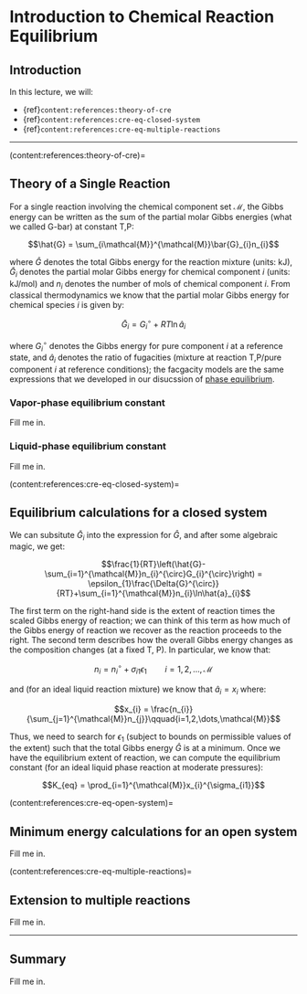 # Introduction to Chemical Reaction Equilibrium

## Introduction

In this lecture, we will:
* {ref}`content:references:theory-of-cre`
* {ref}`content:references:cre-eq-closed-system`
* {ref}`content:references:cre-eq-multiple-reactions`

---

(content:references:theory-of-cre)=
## Theory of a Single Reaction
For a single reaction involving the chemical component set $\mathcal{M}$, the Gibbs energy can be written as the sum of the partial molar Gibbs energies (what we called G-bar) at constant T,P:

$$\hat{G} = \sum_{i\mathcal{M}}^{\mathcal{M}}\bar{G}_{i}n_{i}$$

where $\hat{G}$ denotes the total Gibbs energy for the reaction mixture (units: kJ), $\bar{G}_{i}$ denotes the partial molar Gibbs energy for chemical component $i$ (units: kJ/mol) and $n_{i}$ denotes the number of mols of chemical component $i$. From classical thermodynamics we know that the partial molar Gibbs energy for chemical species $i$ is given by:

$$\bar{G}_{i} = G_{i}^{\circ} + RT\ln\hat{a}_{i}$$

where $G_{i}^{\circ}$ denotes the Gibbs energy for pure component $i$ at a reference state, and $\hat{a}_{i}$ denotes the ratio of fugacities (mixture at reaction T,P/pure component $i$ at reference conditions);  the facgacity models are the same expressions that we developed in our disucssion of [phase equilibrium](../chapter-2-dir/chapter-2-intro.md).

### Vapor-phase equilibrium constant
Fill me in.

### Liquid-phase equilibrium constant
Fill me in.

(content:references:cre-eq-closed-system)=
## Equilibrium calculations for a closed system
We can subsitute $\bar{G}_{i}$ into the expression for $\hat{G}$, and after some algebraic magic, we get:

$$\frac{1}{RT}\left(\hat{G}-\sum_{i=1}^{\mathcal{M}}n_{i}^{\circ}G_{i}^{\circ}\right) = 
\epsilon_{1}\frac{\Delta{G}^{\circ}}{RT}+\sum_{i=1}^{\mathcal{M}}n_{i}\ln\hat{a}_{i}$$

The first term on the right-hand side is the extent of reaction times the scaled Gibbs energy of reaction; we can think of this term as how much of the Gibbs energy of reaction we recover as the reaction proceeds to the right. The second term describes how the overall Gibbs energy changes as the composition changes (at a fixed T, P). In particular, we know that:

$$n_{i} = n_{i}^{\circ}+\sigma_{i1}\epsilon_{1}\qquad{i=1,2,\dots,\mathcal{M}}$$

and (for an ideal liquid reaction mixture) we know that $\hat{a}_{i}=x_{i}$ where:

$$x_{i} = \frac{n_{i}}{\sum_{j=1}^{\mathcal{M}}n_{j}}\qquad{i=1,2,\dots,\mathcal{M}}$$

Thus, we need to search for $\epsilon_{1}$ (subject to bounds on permissible values of the extent) such that the total Gibbs energy $\hat{G}$ is at a minimum. Once we have the equilibrium extent of reaction, we can compute the equilibrium constant (for an ideal liquid phase reaction at moderate pressures):

$$K_{eq} = \prod_{i=1}^{\mathcal{M}}x_{i}^{\sigma_{i1}}$$

(content:references:cre-eq-open-system)=
## Minimum energy calculations for an open system
Fill me in.

(content:references:cre-eq-multiple-reactions)=
## Extension to multiple reactions
Fill me in.

---

## Summary
Fill me in.